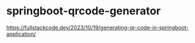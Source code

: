 # springboot-qrcode-generator

https://fullstackcode.dev/2023/10/19/generating-qr-code-in-springboot-application/
